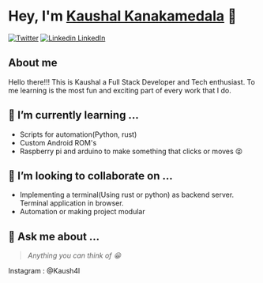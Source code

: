 # Hey, I'm [Kaushal Kanakamedala](https://kaush4l.github.io/ReactJS) 👋

[![Twitter](https://img.shields.io/twitter/url/https/twitter.com/Kaush4l.svg?style=social&label=Kaush4l)](https://twitter.com/Kaush4l)
[![Linkedin](https://i.stack.imgur.com/gVE0j.png) LinkedIn](https://www.linkedin.com/in/kaush4l/)

## About me
Hello there!!! This is Kaushal a Full Stack Developer and Tech enthusiast.
To me learning is the most fun and exciting part of every work that I do.

## 🌱 I’m currently learning ...
- Scripts for automation(Python, rust)
- Custom Android ROM's
- Raspberry pi and arduino to make something that clicks or moves :stuck_out_tongue_closed_eyes: 

## 👯 I’m looking to collaborate on ...
- Implementing a terminal(Using rust or python) as backend server. Terminal application in browser.
- Automation or making project modular

## 💬 Ask me about ...
>*Anything you can think of :grin:*

Instagram : @Kaush4l

<!--
Here are some ideas to get you started:

- 🔭 I’m currently working on ...
- 🌱 I’m currently learning ...
- 👯 I’m looking to collaborate on ...
- 🤔 I’m looking for help with ...
- 💬 Ask me about ...
- 📫 How to reach me: ...
- 😄 Pronouns: ...
- ⚡ Fun fact: ...
-->
